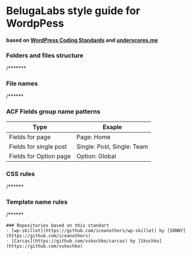 # BelugaLabs style guide for WordpPess
#### based on [WordPress Coding Standards](https://codex.wordpress.org/WordPress_Coding_Standards) and [underscores.me](https://github.com/Automattic/_s) 


### Folders and files structure
/*******

### File names
/******

### ACF Fields group name patterns
| Type|Exaple |
|---|---|
|Fields for page|Page: Home|
|Fields for single post|Single: Post, Single: Team|
|Fields for Option page|Option: Global|



### CSS rules
/******

### Template name rules
/******


```
### Repositories based on this standart
- [wp-skillet](https://github.com/iceanothers/wp-skillet) by [SONNY](https://github.com/iceanothers)
- [Carcas](https://github.com/vskochko/carcas) by [Skochko](https://github.com/vskochko)
```
